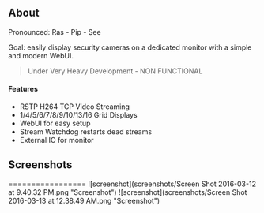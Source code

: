 ## About

Pronounced: Ras - Pip - See

Goal: easily display security cameras on a dedicated monitor with a simple and modern WebUI.

> Under Very Heavy Development - NON FUNCTIONAL

#### Features
* RSTP H264 TCP Video Streaming
* 1/4/5/6/7/8/9/10/13/16 Grid Displays
* WebUI for easy setup
* Stream Watchdog restarts dead streams
* External IO for monitor

## Screenshots
=================
![screenshot](screenshots/Screen Shot 2016-03-12 at 9.40.32 PM.png "Screenshot")
![screenshot](screenshots/Screen Shot 2016-03-13 at 12.38.49 AM.png "Screenshot")
